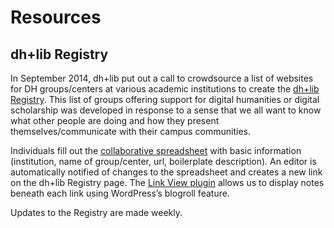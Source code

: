 # Resources
## dh+lib Registry
In September 2014, dh+lib put out a call to crowdsource a list of websites for DH groups/centers at various academic institutions to create the [dh+lib Registry](https://acrl.ala.org/dh/registry/). This list of groups offering support for digital humanities or digital scholarship was developed in response to a sense that we all want to know what other people are doing and how they present themselves/communicate with their campus communities. 

Individuals fill out the [collaborative spreadsheet](https://docs.google.com/spreadsheets/d/13hZlUCp3Zc5l7vAJyxfpcyIL8lnb4sZhtvW7MzQlHNo/edit#gid=0) with basic information (institution, name of group/center, url, boilerplate description). An editor is automatically notified of changes to the spreadsheet and creates a new link on the dh+lib Registry page. The [Link View plugin](https://wordpress.org/plugins/link-view/) allows us to display notes beneath each link using WordPress’s blogroll feature. 

Updates to the Registry are made weekly. 